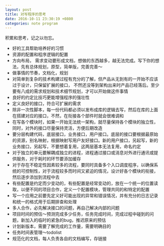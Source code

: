 ```yaml
---
layout: post
title: 对写程序的思考
date: 2016-10-11 23:30:19 +0800
categories: note program
---
```

积累和思考，记之以勿忘。

- 好的工具帮助培养好的习惯
- 资源的配置和程序逻辑的配置
- 方向布局， 需求变动要形成文档，想做的东西越多，越无法完成。写下你的想法，先有总体规划，原型，简单版，完善完善～
- 做事情的节奏，文档化，规划
- 对简单到复杂的技术构建过程有充分的了解，但产品从无到有的一开始不应该过于设计，只保留扩展的接口， 不然还没等到架构出来时产品已经落后。至少要有八成的需求规划和技术细节规划，才可以开始做这件事情
- 良好的约定比技巧更能增强程序的强壮性
- 定义良好的接口，符合可扩展的需求
- 除非一次性脚本，每一份代码都必须以发布成库的逻辑去写，然后在库的上面在搭建对应的接口，不然，在衔接各个部件时就会很难调和
- 在写各个模块时，如果一开始无法统一架构，就尽量保持各个模块的独立性，同时，对外的接口尽量保持灵活，方便后期改造
- 要分层构建代码，底层接口，业务接口，用户接口。底层的接口要根据最原始的资源，别名映射，根据映射写用户友好接口。新的用户接口，另起写，新的业务接口，另起写，不要想着复用，这两层基本无法复用，命名约定
- 对于独立的单元要解耦成独立的进程，进程通过接口或消息对外进行通讯或提供服务，对于耗时的环节要添加缓存
- 对于存在不稳定性因素较多的流程，要同时具备多个入口调度程序，以确保系统的可控制性，对于流程较多而时间又紧迫的情况，设计好各个模块的衔接，然后逐步添加到流程中去
- 有些配置是约定而少变动的，有些配置是经常变动的，放在一个统一的位置读取，以便不同的项目合作，定义一个配置模块，管理共同的和特定的配置
- 写一个应用之前要先定义好可能出现的异常和错误情况，并有充分的日志记录和统一的格式用于后期排查和处理
- 多人合作，必先解决接口的问题，再自己解决内部的问题
- 项目时间的预估～预测完成多少任务，任务完成时间，完成过程中碰到的问题，新加入的临时的紧急的bug，推迟原来的预估
- 计划新版本，需要了解完成的工作量，需要明确目的
- 任务时间表管理～todolist 
- 规范化的文档，每人负责各自的文档编写，存链接
